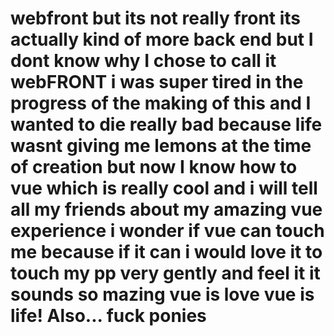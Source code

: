 # webfront but its not really front its actually kind of more back end but I dont know why I chose to call it webFRONT i was super tired in the progress of the making of this and I wanted to die really bad because life wasnt giving me lemons at the time of creation but now I know how to vue which is really cool and i will tell all my friends about my amazing vue experience i wonder if vue can touch me because if it can i would love it to touch my pp very gently and feel it it sounds so mazing vue is love vue is life! Also... fuck ponies

